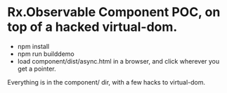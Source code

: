 # Rx.Observable Component POC, on top of a hacked virtual-dom.

* npm install
* npm run builddemo
* load component/dist/async.html in a browser, and click wherever you get a pointer.

Everything is in the component/ dir, with a few hacks to virtual-dom.
